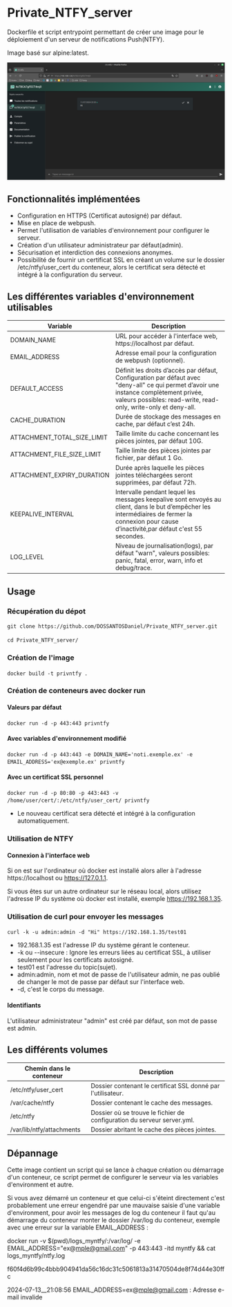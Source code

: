 # Private_NTFY_server
Dockerfile et script entrypoint permettant de créer une image pour le déploiement d'un serveur de notifications Push(NTFY).

Image basé sur alpine:latest.

![Capture d'écran](capture.png)

## Fonctionnalités implémentées
- Configuration en HTTPS (Certificat autosigné) par défaut.
- Mise en place de webpush.
- Permet l'utilisation de variables d'environnement pour configurer le serveur.
- Création d'un utilisateur administrateur par défaut(admin).
- Sécurisation et interdiction des connexions anonymes.
- Possibilité de fournir un certificat SSL en créant un volume sur le dossier /etc/ntfy/user_cert du conteneur, alors le certificat sera détecté et intégré à la configuration du serveur.

## Les différentes variables d'environnement utilisables
|Variable|Description|
|---|---|
|DOMAIN_NAME|URL pour accéder à l'interface web, https://localhost par défaut.|
|EMAIL_ADDRESS|Adresse email pour la configuration de webpush (optionnel).|
|DEFAULT_ACCESS|Définit les droits d’accès par défaut, Configuration par défaut avec "deny-all" ce qui permet d’avoir une instance complètement privée, valeurs possibles: read-write, read-only, write-only et deny-all.|
|CACHE_DURATION|Durée de stockage des messages en cache, par défaut c’est 24h.|
|ATTACHMENT_TOTAL_SIZE_LIMIT|Taille limite du cache concernant les pièces jointes, par défaut 10G.|
|ATTACHMENT_FILE_SIZE_LIMIT|Taille limite des pièces jointes par fichier, par défaut 1 Go.|
|ATTACHMENT_EXPIRY_DURATION|Durée après laquelle les pièces jointes téléchargées seront supprimées, par défaut 72h.|
|KEEPALIVE_INTERVAL|Intervalle pendant lequel les messages keepalive sont envoyés au client, dans le but d’empêcher les intermédiaires de fermer la connexion pour cause d’inactivité,par défaut c'est 55 secondes.|
|LOG_LEVEL|Niveau de journalisation(logs), par défaut "warn", valeurs possibles: panic, fatal, error, warn, info et debug/trace.|

## Usage
### Récupération du dépot
```
git clone https://github.com/DOSSANTOSDaniel/Private_NTFY_server.git

cd Private_NTFY_server/
```
### Création de l'image
`docker build -t privntfy .`
### Création de conteneurs avec docker run
#### Valeurs par défaut
`docker run -d -p 443:443 privntfy`
#### Avec variables d'environnement modifié
`docker run -d -p 443:443 -e DOMAIN_NAME='noti.exemple.ex' -e EMAIL_ADDRESS='ex@exemple.ex' privntfy`
#### Avec un certificat SSL personnel
`docker run -d -p 80:80 -p 443:443 -v /home/user/cert/:/etc/ntfy/user_cert/ privntfy`
- Le nouveau certificat sera détecté et intégré à la configuration automatiquement.

### Utilisation de NTFY
#### Connexion à l'interface web
Si on est sur l'ordinateur où docker est installé alors aller à l'adresse https://localhost ou https://127.0.1.1.

Si vous êtes sur un autre ordinateur sur le réseau local, alors utilisez l'adresse IP du système où docker est installé, exemple https://192.168.1.35.

### Utilisation de curl pour envoyer les messages 
`curl -k -u admin:admin -d "Hi" https://192.168.1.35/test01`

- 192.168.1.35 est l'adresse IP du système gérant le conteneur.
- -k ou --insecure : Ignore les erreurs liées au certificat SSL, à utiliser seulement pour les certificats autosigné.
- test01 est l'adresse du topic(sujet).
- admin:admin, nom et mot de passe de l'utilisateur admin, ne pas oublié de changer le mot de passe par défaut sur l'interface web.
- -d, c'est le corps du message.

#### Identifiants
L'utilisateur administrateur "admin" est créé par défaut, son mot de passe est admin.

## Les différents volumes
|Chemin dans le conteneur|Description|
|---|---|
|/etc/ntfy/user_cert|Dossier contenant le certificat SSL donné par l'utilisateur.|
|/var/cache/ntfy|Dossier contenant le cache des messages.|
|/etc/ntfy|Dossier où se trouve le fichier de configuration du serveur server.yml.|
|/var/lib/ntfy/attachments|Dossier abritant le cache des pièces jointes.|

## Dépannage 
Cette image contient un script qui se lance à chaque création ou démarrage d'un conteneur, ce script permet de configurer le serveur via les variables d'environment et autre.

Si vous avez démarré un conteneur et que celui-ci s'éteint directement c'est probablement une erreur engendré par une mauvaise saisie d'une variable d'environment, pour avoir les messages de log du conteneur il faut qu'au démarrage du conteneur monter le dossier /var/log du conteneur, exemple avec une erreur sur la variable EMAIL_ADDRESS :

docker run -v $(pwd)/logs_myntfy/:/var/log/ -e EMAIL_ADDRESS="ex@mple@gmail.com" -p 443:443 -itd myntfy && cat logs_myntfy/ntfy.log

f60f4d6b99c4bbb904941da56c16dc31c5061813a31470504de8f74d44e30ffc

2024-07-13__21:08:56   EMAIL_ADDRESS=ex@mple@gmail.com : Adresse e-mail invalide
